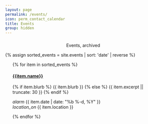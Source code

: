 ```yaml
---
layout: page
permalink: /events/
icon: perm_contact_calendar
title: Events
group: hidden
---
```

<div align="center" style="padding-top:10px" class="mdl-typography--display-1 mdl-typography--font-thin">Events, archived</div>

{% assign sorted_events = site.events | sort: 'date' | reverse %}
<ul>
{% for item in sorted_events %}
  <h4> <a href="{{ item.url }}"> {{item.name}} </a> </h4>
  <div class="inset">
  {% if item.blurb %}
   {{ item.blurb }}
   {% else %}
   {{ item.excerpt || truncate: 30 }}
  {% endif %}<br>
  </div>
  
   <span><time datetime="{{ item.date | date_to_xmlschema }}" itemprop="datePublished"> <i class="material-icons md-12">alarm</i> {{ item.date | date: "%b %-d, %Y" }}</time></span><br>
    <i class="material-icons md-12">location_on</i> {{ item.location }}


{% endfor %}
</ul>
  

